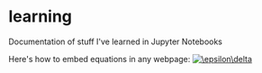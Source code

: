 # learning
Documentation of stuff I've learned in Jupyter Notebooks


Here's how to embed equations in any webpage:
<a href="http://www.codecogs.com/eqnedit.php?latex=\epsilon\delta" target="_blank"><img src="http://latex.codecogs.com/gif.latex?\epsilon\delta" title="\epsilon\delta" /></a>
